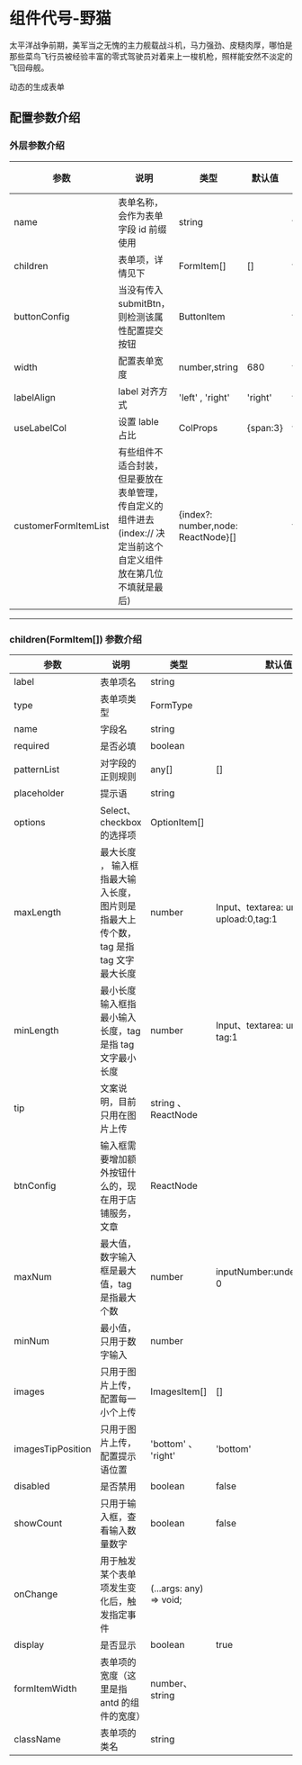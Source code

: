 # 组件代号-野猫

太平洋战争前期，美军当之无愧的主力舰载战斗机，马力强劲、皮糙肉厚，哪怕是那些菜鸟飞行员被经验丰富的零式驾驶员对着来上一梭机枪，照样能安然不淡定的飞回母舰。

动态的生成表单

## 配置参数介绍

### 外层参数介绍

| 参数                 | 说明                                                       | 类型             | 默认值   | 是否必填 |
| -------------------- | ---------------------------------------------------------- | ---------------- | -------- | -------- |
| name                 | 表单名称，会作为表单字段 id 前缀使用                       | string           |          | true     |
| children             | 表单项，详情见下                                           | FormItem[]       | []       | true     |
| buttonConfig         | 当没有传入 submitBtn，则检测该属性配置提交按钮             | ButtonItem       |          | false    |
| width                | 配置表单宽度                                               | number,string    | 680      | false    |
| labelAlign           | label 对齐方式                                             | 'left' , 'right' | 'right'  | false    |
| useLabelCol          | 设置 lable 占比                                            | ColProps         | {span:3} | false    |
| customerFormItemList | 有些组件不适合封装，但是要放在表单管理，传自定义的组件进去(index:// 决定当前这个自定义组件放在第几位 不填就是最后) | {index?: number,node: ReactNode}[]      |          | false    |

---

### children(FormItem[]) 参数介绍

| 参数              | 说明                                                                                | 类型                             | 默认值                                     | 是否必填                               |
| ----------------- | ----------------------------------------------------------------------------------- | -------------------------------- | ------------------------------------------ | -------------------------------------- |
| label             | 表单项名                                                                            | string                           |                                            | true                                   |
| type              | 表单项类型                                                                          | FormType                         |                                            | true                                   |
| name              | 字段名                                                                              | string                           |                                            | true                                   |
| required          | 是否必填                                                                            | boolean                          |                                            | true                                   |
| patternList       | 对字段的正则规则                                                                    | any[]                            | []                                         | false                                  |
| placeholder       | 提示语                                                                              | string                           |                                            | false                                  |
| options           | Select、checkbox 的选择项                                                           | OptionItem[] |                                            | false                                  |
| maxLength         | 最大长度 ， 输入框指最大输入长度，图片则是指最大上传个数，tag 是指 tag 文字最大长度 | number                           | Input、textarea: undefined, upload:0,tag:1 | false                                  |
| minLength         | 最小长度 输入框指最小输入长度，tag 是指 tag 文字最小长度                            | number                           | Input、textarea: undefined, tag:1          | false                                  |
| tip               | 文案说明，目前只用在图片上传                                                        | string 、ReactNode               |                                            | false                                  |
| btnConfig         | 输入框需要增加额外按钮什么的，现在用于店铺服务，文章                                | ReactNode                        |                                            | false                                  |
| maxNum            | 最大值，数字输入框是最大值，tag 是指最大个数                                        | number                           | inputNumber:undefined,tag：0               |
| minNum            | 最小值，只用于数字输入                                                              | number                           |                                            | false                                  |
| images            | 只用于图片上传，配置每一小个上传                                                    | ImagesItem[]                     | []                                         | type === FormType.ImgUpload?true:false |
| imagesTipPosition | 只用于图片上传，配置提示语位置                                                      | 'bottom' 、 'right'              | 'bottom'                                   | false                                  |
| disabled          | 是否禁用                                                                            | boolean                          | false                                      | false                                  |
| showCount         | 只用于输入框，查看输入数量数字                                                      | boolean                          | false                                      | false                                  |
| onChange          | 用于触发某个表单项发生变化后，触发指定事件                                          | (...args: any) => void;          |                                            | false                                  |
| display           | 是否显示                                                                            | boolean                          | true                                       | false                                  |
| formItemWidth     | 表单项的宽度（这里是指 antd 的组件的宽度）                                          | number、string                   |                                            | false                                  |
| className         | 表单项的类名                                                                        | string                           |                                            | false                                  |
